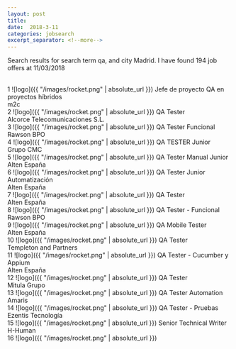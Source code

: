```yaml
---
layout: post
title:  
date:  2018-3-11 
categories: jobsearch 
excerpt_separator: <!--more-->
---
```

 Search results for search term qa, and city Madrid. I have found  194 job offers at 11/03/2018
<!--more-->
<br>
1
![logo]({{ "/images/rocket.png" | absolute_url }})
Jefe de proyecto QA en proyectos híbridos
<br>
m2c
<br>
2
![logo]({{ "/images/rocket.png" | absolute_url }})
QA Tester
<br>
Alcorce Telecomunicaciones S.L.
<br>
3
![logo]({{ "/images/rocket.png" | absolute_url }})
QA Tester Funcional
<br>
Rawson BPO
<br>
4
![logo]({{ "/images/rocket.png" | absolute_url }})
QA TESTER Junior
<br>
Grupo CMC
<br>
5
![logo]({{ "/images/rocket.png" | absolute_url }})
QA Tester Manual Junior
<br>
Alten España
<br>
6
![logo]({{ "/images/rocket.png" | absolute_url }})
QA Tester Junior Automatización
<br>
Alten España
<br>
7
![logo]({{ "/images/rocket.png" | absolute_url }})
QA Tester
<br>
Alten España
<br>
8
![logo]({{ "/images/rocket.png" | absolute_url }})
QA Tester - Funcional
<br>
Rawson BPO
<br>
9
![logo]({{ "/images/rocket.png" | absolute_url }})
QA Mobile Tester
<br>
Alten España
<br>
10
![logo]({{ "/images/rocket.png" | absolute_url }})
QA Tester
<br>
Templeton and Partners
<br>
11
![logo]({{ "/images/rocket.png" | absolute_url }})
QA Tester - Cucumber y Appium
<br>
Alten España
<br>
12
![logo]({{ "/images/rocket.png" | absolute_url }})
QA Tester
<br>
Mitula Grupo
<br>
13
![logo]({{ "/images/rocket.png" | absolute_url }})
QA Tester Automation
<br>
Amaris
<br>
14
![logo]({{ "/images/rocket.png" | absolute_url }})
QA Tester - Pruebas
<br>
Ezentis Tecnología
<br>
15
![logo]({{ "/images/rocket.png" | absolute_url }})
Senior Technical Writer
<br>
H-Human
<br>
16
![logo]({{ "/images/rocket.png" | absolute_url }})

<br>

